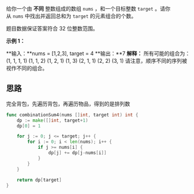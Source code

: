 给你一个由 **不同** 整数组成的数组 `nums` ，和一个目标整数 `target` 。请你从 `nums` 中找出并返回总和为 `target` 的元素组合的个数。

题目数据保证答案符合 32 位整数范围。

**示例 1：**

**输入：**nums = [1,2,3], target = 4
**输出：**7
**解释：**
所有可能的组合为：
(1, 1, 1, 1)
(1, 1, 2)
(1, 2, 1)
(1, 3)
(2, 1, 1)
(2, 2)
(3, 1)
请注意，顺序不同的序列被视作不同的组合。

## 思路
完全背包，先遍历背包，再遍历物品，得到的是排列数
```go
func combinationSum4(nums []int, target int) int {
	dp := make([]int, target+1)
	dp[0] = 1

	for j := 0; j <= target; j++ {
		for i := 0; i < len(nums); i++ {
			if j >= nums[i] {
				dp[j] += dp[j-nums[i]]
			}
		}
	}
	
	return dp[target]
}
```